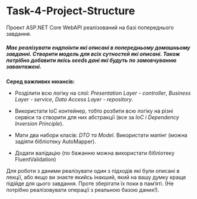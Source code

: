 # Task-4-Project-Structure
Проект ASP.NET Core WebAPI реалізований на базі попереднього завдання.
##### Має реалізувати ендпоінти які описані в попередньому домашньому завданні. Створити модель для всіх сутностей які описані. Також потрібно добавити якісь seeds дані які будуть по замовчуванню завантажені. 

**Серед важливих нюансів:**

* Розділити всю логіку на слої: 
  *Presentation Layer - controller*, 
  *Business Layer - service*,
  *Data Access Layer - repository*.

* Використати IoC контейнер, тобто розбити всю логіку на різні сервіси та створити для них абстракції 
(все за *IoC і Dependency Inversion Principle*).

* Мати два набори класів: *DTO та Model*. Використати мапінг (можна задіяти бібліотеку AutoMapper).

* Додати валідацію (по бажанню можна використати бібліотеку FluentValidation)

Для роботи з даними реалізувати один з підходів які були описані в лекції, або якщо ви знаєте якийсь інакший, який на вашу думку краще підійде для цього завдання. Проте зберігати їх поки в пам’яті. (Не потрібно реалізовувати операції з реальною базою даних!).
